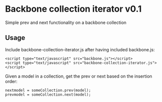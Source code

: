 # Backbone collection iterator v0.1

Simple prev and next functionality on a backbone collection

## Usage

Include backbone-collection-iterator.js after having included backbone.js:

    <script type="text/javascript" src="backbone.js"></script>
    <script type="text/javascript" src="backbone-collection-iterator.js"></script>

Given a model in a collection, get the prev or next based on the insertion order:

    nextmodel = someCollection.prev(model);
    prevmodel = someCollection.next(model);
